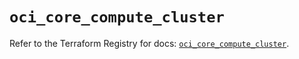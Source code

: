 # `oci_core_compute_cluster`

Refer to the Terraform Registry for docs: [`oci_core_compute_cluster`](https://registry.terraform.io/providers/oracle/oci/6.37.0/docs/resources/core_compute_cluster).
